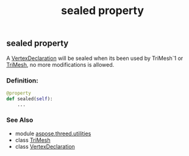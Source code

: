 ﻿---
title: sealed property
second_title: Aspose.3D for Python via .NET API References
description: 
type: docs
weight: 80
url: /python-net/aspose.threed.utilities/vertexdeclaration/sealed/
is_root: false
---

## sealed property


A [VertexDeclaration](/3d/python-net/aspose.threed.utilities/vertexdeclaration) will be sealed when its been used by TriMesh`1 or [TriMesh](/3d/python-net/aspose.threed.entities/trimesh), no more modifications is allowed.
### Definition:
```python
@property
def sealed(self):
    ...
```

### See Also
* module [aspose.threed.utilities](../../)
* class [TriMesh](/3d/python-net/aspose.threed.entities/trimesh)
* class [VertexDeclaration](/3d/python-net/aspose.threed.utilities/vertexdeclaration)
